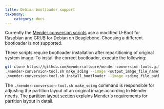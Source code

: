 ```yaml
---
title: Debian bootloader support
taxonomy:
    category: docs
---
```


Currently the [Mender conversion scripts](https://github.com/mendersoftware/mender-conversion-tools) use a modified U-Boot for Raspbian and GRUB for Debian on Beaglebone. Choosing a different bootloader is not supported.

These scripts require bootloader installation after repartitioning of original system image. To install the correct bootloader, execute the following:

```bash
git clone https://github.com/mendersoftware/mender-conversion-tools.git
./mender-conversion-tool.sh make_sdimg --image <output_image_file_name> --embedded <original_image_file_path> --size-data <size_of_data_partition_in_MB> --device-type <beaglebone/raspberrypi3>
./mender-conversion-tool.sh install_bootloader --image <sdimg_file_path>  --device-type <beaglebone/raspberrypi3> --toolchain <toolchaain name e.g. arm-linux-gnueabihf>
```

The `./mender-conversion-tool.sh make_sdimg` command is responsible for adjusting the partition layout of an original image according to Mender needs. The [partition layout section](../../../partition-layout) explains Mender's requirements for partition layout in detail.

